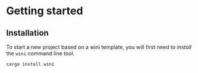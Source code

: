 # Getting started

## Installation

To start a new project based on a wini template, you will first need to *install* the `wini` command line tool.

```
cargo install wini
```

## 
